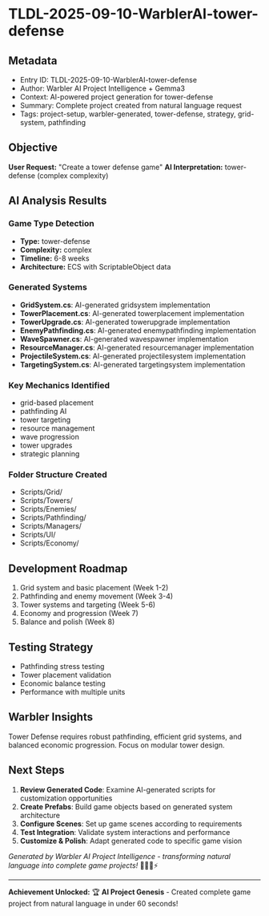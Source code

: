 # TLDL-2025-09-10-WarblerAI-tower-defense

## Metadata
- Entry ID: TLDL-2025-09-10-WarblerAI-tower-defense
- Author: Warbler AI Project Intelligence + Gemma3
- Context: AI-powered project generation for tower-defense
- Summary: Complete project created from natural language request
- Tags: project-setup, warbler-generated, tower-defense, strategy, grid-system, pathfinding

## Objective
**User Request:** "Create a tower defense game"
**AI Interpretation:** tower-defense (complex complexity)

## AI Analysis Results
### Game Type Detection
- **Type:** tower-defense
- **Complexity:** complex 
- **Timeline:** 6-8 weeks
- **Architecture:** ECS with ScriptableObject data

### Generated Systems
- **GridSystem.cs**: AI-generated gridsystem implementation
- **TowerPlacement.cs**: AI-generated towerplacement implementation
- **TowerUpgrade.cs**: AI-generated towerupgrade implementation
- **EnemyPathfinding.cs**: AI-generated enemypathfinding implementation
- **WaveSpawner.cs**: AI-generated wavespawner implementation
- **ResourceManager.cs**: AI-generated resourcemanager implementation
- **ProjectileSystem.cs**: AI-generated projectilesystem implementation
- **TargetingSystem.cs**: AI-generated targetingsystem implementation

### Key Mechanics Identified
- grid-based placement
- pathfinding AI
- tower targeting
- resource management
- wave progression
- tower upgrades
- strategic planning

### Folder Structure Created
- Scripts/Grid/
- Scripts/Towers/
- Scripts/Enemies/
- Scripts/Pathfinding/
- Scripts/Managers/
- Scripts/UI/
- Scripts/Economy/

## Development Roadmap
1. Grid system and basic placement (Week 1-2)
2. Pathfinding and enemy movement (Week 3-4)
3. Tower systems and targeting (Week 5-6)
4. Economy and progression (Week 7)
5. Balance and polish (Week 8)

## Testing Strategy
- Pathfinding stress testing
- Tower placement validation
- Economic balance testing
- Performance with multiple units

## Warbler Insights
Tower Defense requires robust pathfinding, efficient grid systems, and balanced economic progression. Focus on modular tower design.

## Next Steps
1. **Review Generated Code**: Examine AI-generated scripts for customization opportunities
2. **Create Prefabs**: Build game objects based on generated system architecture
3. **Configure Scenes**: Set up game scenes according to requirements
4. **Test Integration**: Validate system interactions and performance
5. **Customize & Polish**: Adapt generated code to specific game vision

*Generated by Warbler AI Project Intelligence - transforming natural language into complete game projects!* 🧙‍♂️🤖⚡

---
**Achievement Unlocked:** 🏆 **AI Project Genesis** - Created complete game project from natural language in under 60 seconds!
